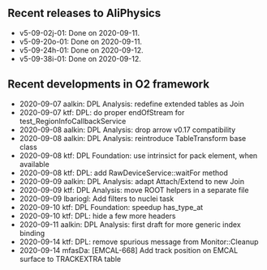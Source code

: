 ## Recent releases to AliPhysics
- v5-09-02j-01: Done on 2020-09-11.
- v5-09-20o-01: Done on 2020-09-11.
- v5-09-24h-01: Done on 2020-09-12.
- v5-09-38i-01: Done on 2020-09-12.
## Recent developments in O2 framework
- 2020-09-07 aalkin: DPL Analysis: redefine extended tables as Join
- 2020-09-07 ktf: DPL: do proper endOfStream for test_RegionInfoCallbackService
- 2020-09-08 aalkin: DPL Analysis: drop arrow v0.17 compatibility
- 2020-09-08 aalkin: DPL Analysis: reintroduce TableTransform base class
- 2020-09-08 ktf: DPL Foundation: use intrinsict for pack element, when available
- 2020-09-08 ktf: DPL: add RawDeviceService::waitFor method
- 2020-09-09 aalkin: DPL Analysis: adapt Attach/Extend to new Join
- 2020-09-09 ktf: DPL Analysis: move ROOT helpers in a separate file
- 2020-09-09 lbariogl: Add filters to nuclei task
- 2020-09-10 ktf: DPL Foundation: speedup has_type_at
- 2020-09-10 ktf: DPL: hide a few more headers
- 2020-09-11 aalkin: DPL Analysis: first draft for more generic index binding
- 2020-09-14 ktf: DPL: remove spurious message from Monitor::Cleanup
- 2020-09-14 mfasDa: [EMCAL-668] Add track position on EMCAL surface to TRACKEXTRA table
